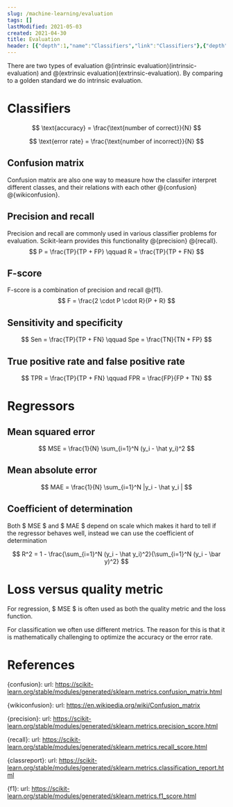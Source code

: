 ```yaml
---
slug: /machine-learning/evaluation
tags: []
lastModified: 2021-05-03
created: 2021-04-30
title: Evaluation
header: [{"depth":1,"name":"Classifiers","link":"Classifiers"},{"depth":2,"name":"Confusion matrix","link":"Confusion-matrix"},{"depth":2,"name":"Precision and recall","link":"Precision-and-recall"},{"depth":2,"name":"F-score","link":"F-score"},{"depth":2,"name":"Sensitivity and specificity","link":"Sensitivity-and-specificity"},{"depth":2,"name":"True positive rate and false positive rate","link":"True-positive-rate-and-false-positive-rate"},{"depth":1,"name":"Regressors","link":"Regressors"},{"depth":2,"name":"Mean squared error","link":"Mean-squared-error"},{"depth":2,"name":"Mean absolute error","link":"Mean-absolute-error"},{"depth":2,"name":"Coefficient of determination","link":"Coefficient-of-determination"},{"depth":1,"name":"Loss versus quality metric","link":"Loss-versus-quality-metric"},{"depth":1,"name":"References","link":"References"}]
---
```


There are two types of evaluation @(intrinsic evaluation)(intrinsic-evaluation) and @(extrinsic evaluation)(extrinsic-evaluation). By comparing to a golden standard we do intrinsic evaluation.

# Classifiers
$$
\text{accuracy} = \frac{\text{number of correct}}{N}
$$

$$
\text{error rate} = \frac{\text{number of incorrect}}{N}
$$


## Confusion matrix
Confusion matrix are also one way to measure how the classifer interpret different classes, and their relations with each other @{confusion} @{wikiconfusion}.


## Precision and recall
Precision and recall are commonly used in various classifier problems for evaluation. Scikit-learn provides this functionality @{precision} @{recall}.
$$
P = \frac{TP}{TP + FP} \qquad R = \frac{TP}{TP + FN}
$$

## F-score
F-score is a combination of precision and recall @{f1}.
$$
F = \frac{2 \cdot P \cdot R}{P + R}
$$

## Sensitivity and specificity
$$
Sen = \frac{TP}{TP + FN} \qquad Spe = \frac{TN}{TN + FP}
$$

## True positive rate and false positive rate

$$
TPR = \frac{TP}{TP + FN} \qquad FPR = \frac{FP}{FP + TN}
$$

# Regressors

## Mean squared error

$$
MSE = \frac{1}{N} \sum_{i=1}^N (y_i - \hat y_i)^2
$$


## Mean absolute error

$$
MAE = \frac{1}{N} \sum_{i=1}^N |y_i - \hat y_i |
$$

## Coefficient of determination
Both $ MSE $ and $ MAE $ depend on scale which makes it hard to tell if the regressor behaves well, instead we can use the coefficient of determination


$$
R^2 = 1 - \frac{\sum_{i=1}^N (y_i - \hat y_i)^2}{\sum_{i=1}^N (y_i - \bar y)^2}
$$

# Loss versus quality metric
For regression, $ MSE $ is often used as both the quality metric and the loss function.

For classification we often use different metrics. The reason for this is that it is mathematically challenging to optimize the accuracy or the error rate.

# References
{confusion}:
    url: https://scikit-learn.org/stable/modules/generated/sklearn.metrics.confusion_matrix.html

{wikiconfusion}:
    url: https://en.wikipedia.org/wiki/Confusion_matrix

{precision}:
    url: https://scikit-learn.org/stable/modules/generated/sklearn.metrics.precision_score.html

{recall}:
    url: https://scikit-learn.org/stable/modules/generated/sklearn.metrics.recall_score.html

{classreport}:
    url: https://scikit-learn.org/stable/modules/generated/sklearn.metrics.classification_report.html

{f1}:
    url: https://scikit-learn.org/stable/modules/generated/sklearn.metrics.f1_score.html